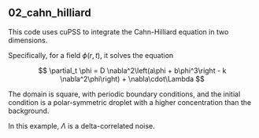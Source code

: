 ## 02_cahn_hilliard

This code uses cuPSS to integrate the Cahn-Hilliard equation in two dimensions.

Specifically, for a field $\phi(r,t)$, it solves the equation

$$ \partial_t \phi = D \nabla^2\left(a\phi + b\phi^3\right - k \nabla^2\phi\right) + \nabla\cdot\Lambda $$

The domain is square, with periodic boundary conditions, and the initial condition is a polar-symmetric droplet with a higher concentration than the background.

In this example, $\Lambda$ is a delta-correlated noise.

